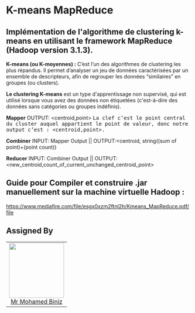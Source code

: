 # K-means MapReduce 

## Implémentation de l'algorithme de clustering k-means en utilisant le framework MapReduce (Hadoop version 3.1.3).

**K-means (ou K-moyennes) :** C’est l’un des algorithmes de clustering les plus répandus. Il permet d’analyser un jeu de données caractérisées par un ensemble de descripteurs, afin de regrouper les données “similaires” en groupes (ou clusters).

**Le clustering K-means** est un type d'apprentissage non supervisé, qui est utilisé lorsque vous avez des données non étiquetées (c'est-à-dire des données sans catégories ou groupes indéfinis).

**Mapper** OUTPUT: <centroid,point>
<samp text-align="justify"> La clef c’est le point central du cluster auquel appartient le point de valeur, donc notre output
c’est : <centroid,point>. </samp>

**Combiner** INPUT: Mapper Output
|| OUTPUT:<centroid, string((sum of point)+(point count))

**Reducer** INPUT: Combiner Output 
|| OUTPUT: <new_centroid,count_of_current_unchanged_centroid_point>

## Guide pour Compiler et construire .jar manuellement sur la machine virtuelle Hadoop : 

https://www.mediafire.com/file/esgx0xzm2ftnl2h/Kmeans_MapReduce.pdf/file



## Assigned By

<table>
  <tbody>
    <tr>
      <td align="center">
        <a href="https://github.com/benjdiasaad">
          <img width="150" height="150" src="https://github.com/mohamedbiniz.png?v=3&s=150">
          </br>
          Mr Mohamed Biniz
        </a>
      </td>
    </tr>
  <tbody>
</table>
